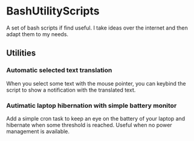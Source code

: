 # BashUtilityScripts
A set of bash scripts if find useful. I take ideas over the internet and then adapt them to my needs.

## Utilities

### Automatic selected text translation

When you select some text with the mouse pointer, you can keybind the script to show a notification with the
translated text.

### Autimatic laptop hibernation with simple battery monitor 

Add a simple cron task to keep an eye on the battery of your laptop and hibernate when some threshold is reached.
Useful when no power management is available.

